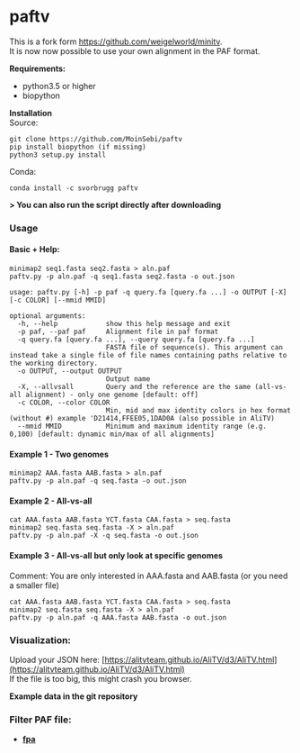 # paftv


This is a fork form https://github.com/weigelworld/minitv.  
It is now now possible to use your own alignment in the PAF format. 

**Requirements:** 
- python3.5 or higher
- biopython

**Installation**  
Source: 
```
git clone https://github.com/MoinSebi/paftv
pip install biopython (if missing)
python3 setup.py install 
```

Conda: 
```
conda install -c svorbrugg paftv
```


**> You can also run the script directly after downloading**


### Usage 

#### Basic + Help: 
```
minimap2 seq1.fasta seq2.fasta > aln.paf
paftv.py -p aln.paf -q seq1.fasta seq2.fasta -o out.json
```

```
usage: paftv.py [-h] -p paf -q query.fa [query.fa ...] -o OUTPUT [-X] [-c COLOR] [--mmid MMID]

optional arguments:
  -h, --help            show this help message and exit
  -p paf, --paf paf     Alignment file in paf format
  -q query.fa [query.fa ...], --query query.fa [query.fa ...]
                        FASTA file of sequence(s). This argument can instead take a single file of file names containing paths relative to the working directory.
  -o OUTPUT, --output OUTPUT
                        Output name
  -X, --allvsall        Query and the reference are the same (all-vs-all alignment) - only one genome [default: off]
  -c COLOR, --color COLOR
                        Min, mid and max identity colors in hex format (without #) example 'D21414,FFEE05,1DAD0A (also possible in AliTV)
  --mmid MMID           Minimum and maximum identity range (e.g. 0,100) [default: dynamic min/max of all alignments]

```
#### Example 1 - Two genomes
```
minimap2 AAA.fasta AAB.fasta > aln.paf
paftv.py -p aln.paf -q seq.fasta -o out.json
```

#### Example 2 - All-vs-all 
```
cat AAA.fasta AAB.fasta YCT.fasta CAA.fasta > seq.fasta
minimap2 seq.fasta seq.fasta -X > aln.paf
paftv.py -p aln.paf -X -q seq.fasta -o out.json
```

#### Example 3 - All-vs-all but only look at specific genomes
Comment: You are only interested in AAA.fasta and AAB.fasta (or you need a smaller file)
```
cat AAA.fasta AAB.fasta YCT.fasta CAA.fasta > seq.fasta
minimap2 seq.fasta seq.fasta -X > aln.paf
paftv.py -p aln.paf -q AAA.fasta AAB.fasta -o out.json
```


    

### Visualization: 
     
Upload your JSON here: [https://alitvteam.github.io/AliTV/d3/AliTV.html](https://alitvteam.github.io/AliTV/d3/AliTV.html)  
If the file is too big, this might crash you browser. 

**Example data in the git repository**

### Filter PAF file:
- [**fpa**](https://github.com/natir/fpa)
